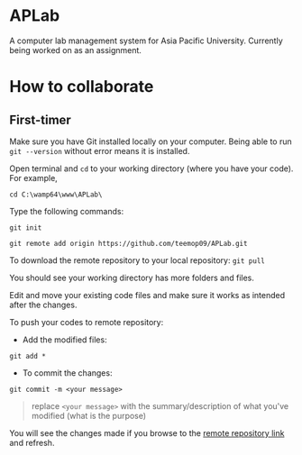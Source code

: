 # APLab
A computer lab management system for Asia Pacific University. Currently being worked on as an assignment.

# How to collaborate
## First-timer
Make sure you have Git installed locally on your computer.
Being able to run `git --version` without error means it is installed.

Open terminal and `cd` to your working directory (where you have your code). For example, 
```
cd C:\wamp64\www\APLab\
```

Type the following commands:
```
git init

git remote add origin https://github.com/teemop09/APLab.git
```

To download the remote repository to your local repository:
`git pull`

You should see your working directory has more folders and files.

Edit and move your existing code files and make sure it works as intended after the changes.

To push your codes to remote repository:

- Add the modified files:
```
git add *
```

- To commit the changes: 
```
git commit -m <your message>
```
> replace `<your message>` with the summary/description of what you've modified (what is the purpose)


You will see the changes made if you browse to the [remote repository link](https://github.com/teemop09/APLab) and refresh.
